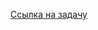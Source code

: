 [Ссылка на задачу](https://leetcode.com/problems/largest-positive-integer-that-exists-with-its-negative/?envType=daily-question&envId=2024-05-02)